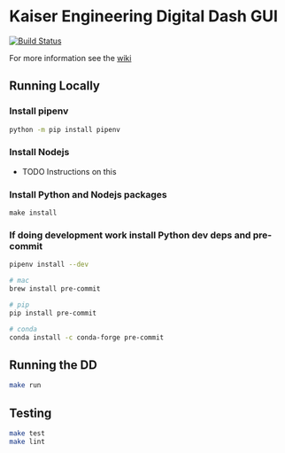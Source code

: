 # Kaiser Engineering Digital Dash GUI

[![Build Status](https://img.shields.io/endpoint.svg?url=https%3A%2F%2Factions-badge.atrox.dev%2FKaiserEngineering%2Fdigitaldash%2Fbadge%3Fref%3Dmaster&style=flat)](https://actions-badge.atrox.dev/KaiserEngineering/digitaldash/goto?ref=master)

For more information see the [wiki](https://wiki.kaiserengineering.io/en/gui)

## Running Locally

### Install pipenv

```sh
python -m pip install pipenv
```

### Install Nodejs

* TODO Instructions on this

### Install Python and Nodejs packages 

```
make install
```

### If doing development work install Python dev deps and pre-commit

```sh
pipenv install --dev

# mac
brew install pre-commit

# pip
pip install pre-commit

# conda
conda install -c conda-forge pre-commit
```


## Running the DD

```sh
make run
```

## Testing

```bash
make test
make lint
```

